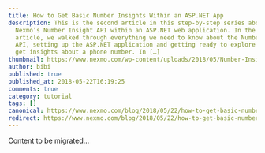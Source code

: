 ```yaml
---
title: How to Get Basic Number Insights Within an ASP.NET App
description: This is the second article in this step-by-step series about
  Nexmo’s Number Insight API within an ASP.NET web application. In the first
  article, we walked through everything we need to know about the Number Insight
  API, setting up the ASP.NET application and getting ready to explore how to
  get insights about a phone number. In […]
thumbnail: https://www.nexmo.com/wp-content/uploads/2018/05/Number-Insight-Nexmo-02.png
author: bibi
published: true
published_at: 2018-05-22T16:19:25
comments: true
category: tutorial
tags: []
canonical: https://www.nexmo.com/blog/2018/05/22/how-to-get-basic-number-insights-within-an-asp-net-app-dr
redirect: https://www.nexmo.com/blog/2018/05/22/how-to-get-basic-number-insights-within-an-asp-net-app-dr
---
```

Content to be migrated...